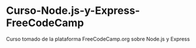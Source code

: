# Curso-Node.js-y-Express-FreeCodeCamp

Curso tomado de la plataforma FreeCodeCamp.org sobre Node.js y Express
